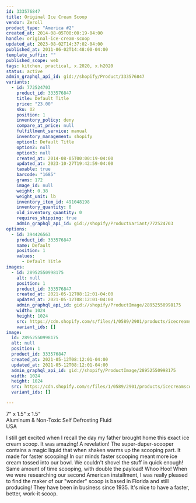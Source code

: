 ```yaml
---
id: 333576847
title: Original Ice Cream Scoop
vendor: Zeroll
product_type: "America #2"
created_at: 2014-08-05T00:00:19-04:00
handle: original-ice-cream-scoop
updated_at: 2023-08-02T14:37:02-04:00
published_at: 2011-06-02T14:48:00-04:00
template_suffix: ""
published_scope: web
tags: kitchen, practical, x.2020, x.h2020
status: active
admin_graphql_api_id: gid://shopify/Product/333576847
variants:
  - id: 772524703
    product_id: 333576847
    title: Default Title
    price: "23.00"
    sku: O2
    position: 1
    inventory_policy: deny
    compare_at_price: null
    fulfillment_service: manual
    inventory_management: shopify
    option1: Default Title
    option2: null
    option3: null
    created_at: 2014-08-05T00:00:19-04:00
    updated_at: 2023-10-27T19:42:59-04:00
    taxable: true
    barcode: "1685"
    grams: 172
    image_id: null
    weight: 0.38
    weight_unit: lb
    inventory_item_id: 491048198
    inventory_quantity: 0
    old_inventory_quantity: 0
    requires_shipping: true
    admin_graphql_api_id: gid://shopify/ProductVariant/772524703
options:
  - id: 394426563
    product_id: 333576847
    name: Default
    position: 1
    values:
      - Default Title
images:
  - id: 28952550998175
    alt: null
    position: 1
    product_id: 333576847
    created_at: 2021-05-12T08:12:01-04:00
    updated_at: 2021-05-12T08:12:01-04:00
    admin_graphql_api_id: gid://shopify/ProductImage/28952550998175
    width: 1024
    height: 1024
    src: https://cdn.shopify.com/s/files/1/0589/2901/products/icecreamscoop_1.jpg?v=1620821521
    variant_ids: []
image:
  id: 28952550998175
  alt: null
  position: 1
  product_id: 333576847
  created_at: 2021-05-12T08:12:01-04:00
  updated_at: 2021-05-12T08:12:01-04:00
  admin_graphql_api_id: gid://shopify/ProductImage/28952550998175
  width: 1024
  height: 1024
  src: https://cdn.shopify.com/s/files/1/0589/2901/products/icecreamscoop_1.jpg?v=1620821521
  variant_ids: []

---
```


7" x 1.5" x 1.5"  
Aluminum & Non-Toxic Self Defrosting Fluid  
USA

I still get excited when I recall the day my father brought home this exact ice cream scoop. It was amazing! A revelation! The super-duper-scooper contains a magic liquid that when shaken warms up the scooping part. It made for faster scooping! In our minds faster scooping meant more ice cream tossed into our bowl. We couldn't shovel the stuff in quick enough! Same amount of time scooping, with double the payload! Whoo Hoo! When we were researching our second American installment, I was really pleased to find the maker of our "wonder" scoop is based in Florida and still producing! They have been in business since 1935. It's nice to have a faster, better, work-it scoop.